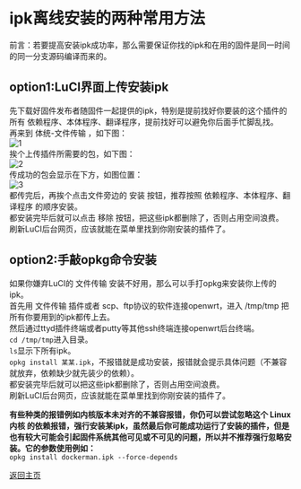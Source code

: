 # ipk离线安装的两种常用方法        
前言：若要提高安装ipk成功率，那么需要保证你找的ipk和在用的固件是同一时间的同一分支源码编译而来的。        

## option1:LuCI界面上传安装ipk     
先下载好固件发布者随固件一起提供的ipk，特别是提前找好你要装的这个插件的所有 依赖程序、本体程序、翻译程序，提前找好可以避免你后面手忙脚乱找。         
再来到 体统-文件传输 ，如下图：    
![1](https://user-images.githubusercontent.com/73426989/160287505-002da8a8-e5e5-4143-a3a6-0a5e96747820.png)        
挨个上传插件所需要的包，如下图：       
![2](https://user-images.githubusercontent.com/73426989/160287717-cea33e22-7faf-47c2-a84b-e7457ca19790.png)        
传成功的包会显示在下方，如图位置：         
![3](https://user-images.githubusercontent.com/73426989/160287754-599f0a15-9709-4f97-be8f-37dac1c61d74.png)           
都传完后，再挨个点击文件旁边的 安装 按钮，推荐按照  依赖程序、本体程序、翻译程序 的顺序安装。        
都安装完毕后就可以点击 移除 按钮，把这些ipk都删除了，否则占用空间浪费。  
刷新LuCI后台网页，应该就能在菜单里找到你刚安装的插件了。          

## option2:手敲opkg命令安装         
如果你嫌弃LuCI的 文件传输 安装不好用，那么可以手打opkg来安装你上传的ipk。             
首先用 文件传输 插件或者 scp、ftp协议的软件连接openwrt，进入 /tmp/tmp 把所有你要用到的ipk都传上去。            
然后通过ttyd插件终端或者putty等其他ssh终端连接openwrt后台终端。           
`cd /tmp/tmp`进入目录。    
`ls`显示下所有ipk。      
`opkg install 某某.ipk`，不报错就是成功安装，报错就会提示具体问题（不兼容就放弃，依赖缺少就先装少的依赖）。        
都安装完毕后就可以把这些ipk都删除了，否则占用空间浪费。                  
刷新LuCI后台网页，应该就能在菜单里找到你刚安装的插件了。        

**有些种类的报错例如内核版本未对齐的不兼容报错，你仍可以尝试忽略这个 Linux内核 的依赖报错，强行安装某ipk，虽然最后你可能成功运行了安装的插件，但是也有较大可能会引起固件系统其他可见或不可见的问题，所以并不推荐强行忽略安装。它的参数使用例如：**        
`opkg install dockerman.ipk --force-depends`



[返回主页](https://boduoyejieyi666.github.io/whonolikeboduoyejieyi/)      






          





